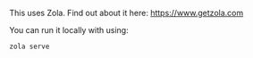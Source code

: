 This uses Zola. Find out about it here: https://www.getzola.com

You can run it locally with using:

```bash
zola serve
```
